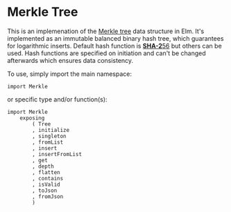 # Merkle Tree

This is an implemenation of
the [Merkle tree](https://en.wikipedia.org/wiki/Merkle_tree) data structure in
Elm. It's implemented as an immutable balanced binary hash tree, which
guarantees for logarithmic inserts. Default hash function
is
[**SHA-2**56](https://en.wikipedia.org/wiki/SHA-2#Comparison_of_SHA_functions)
but others can be used. Hash functions are specified on initiation and can't be
changed afterwards which ensures data consistency.

To use, simply import the main namespace:

    import Merkle 

or specific type and/or function(s):

    import Merkle
        exposing
            ( Tree
            , initialize
            , singleton
            , fromList
            , insert
            , insertFromList
            , get
            , depth
            , flatten
            , contains
            , isValid
            , toJson
            , fromJson
            )
